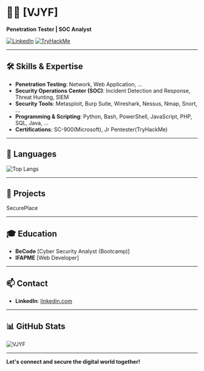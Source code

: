 # 👨‍💻 [VJYF]

**Penetration Tester | SOC Analyst**

[![LinkedIn](https://img.shields.io/badge/LinkedIn-Profile-red)](https://www.linkedin.com/in/vincent-jimenez-y-fernandez)
[![TryHackMe](https://img.shields.io/badge/TryHackMe-Profile-red)](https://tryhackme.com/p/KZEbe)

---

## 🛠 Skills & Expertise

- **Penetration Testing**: Network, Web Application, ...
- **Security Operations Center (SOC)**: Incident Detection and Response, Threat Hunting, SIEM
- **Security Tools**: Metasploit, Burp Suite, Wireshark, Nessus, Nmap, Snort, ...
- **Programming & Scripting**: Python, Bash, PowerShell, JavaScript, PHP, SQL, Java, ...
- **Certifications**: SC-900(Microsoft), Jr Pentester(TryHackMe)

---

## 💬 Languages

![Top Langs](https://github-readme-stats.vercel.app/api/top-langs/?username=VJYF&layout=compact&theme=radical)

---

## 📁 Projects

SecurePlace 

---

## 🎓 Education

- **BeCode** [Cyber Security Analyst (Bootcamp)]
- **IFAPME** [Web Developer]

---

## 📫 Contact

- **LinkedIn**: [linkedin.com](https://www.linkedin.com/in/vincent-jimenez-y-fernandez)

---

## 📊 GitHub Stats

![VJYF](https://github-readme-stats.vercel.app/api?username=VJYF&show_icons=true&theme=radical)



---

**Let's connect and secure the digital world together!**
